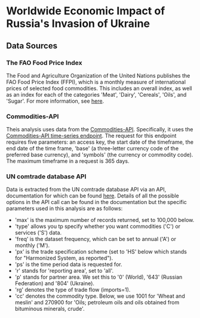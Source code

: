 # Worldwide Economic Impact of Russia's Invasion of Ukraine

## Data Sources

### The FAO Food Price Index
The Food and Agriculture Organization of the United Nations publishes the FAO Food Price Index (FFPI), which is a monthly measure of international prices of selected food commodities. This includes an overall index, as well as an index for each of the categories 'Meat', 'Dairy', 'Cereals', 'Oils', and 'Sugar'. For more information, see [here](https://www.fao.org/worldfoodsituation/foodpricesindex/en).

### Commodities-API
Theis analysis uses data from the [Commodities-API](https://www.commodities-api.com/). Specifically, it uses the [Commodities-API time-series endpoint](https://www.commodities-api.com/documentation#timeseries). The request for this endpoint requires five parameters: an access key, the start date of the timeframe, the end date of the time frame, 'base' (a three-letter currency code of the preferred base currency), and 'symbols' (the currency or commodity code). The maximum timeframe in a request is 365 days.

### UN comtrade database API
Data is extracted from the UN comtrade database API via an API, documentation for which can be found [here](https://comtrade.un.org/data/doc/api/). Details of all the possible options in the API call can be found in the documentation but the specific parameters used in this analysis are as follows:
* 'max' is the maximum number of records returned, set to 100,000 below.
* 'type' allows you tp specify whether you want commodities ('C') or services ('S') data.
* 'freq' is the dataset frequency, which can be set to annual ('A') or monthly ('M').
* 'px' is the trade specification scheme (set to 'HS' below which stands for "Harmonized System, as reported").
* 'ps' is the time period data is requested for.
* 'r' stands for 'reporting area', set to 'all'.
* 'p' stands for partner area. We set this to '0' (World), '643' (Russian Federation) and '804' (Ukraine).
* 'rg' denotes the type of trade flow (imports=1).
* 'cc' denotes the commodity type. Below, we use 1001 for 'Wheat and meslin' and 270900 for 'Oils; petroleum oils and oils obtained from bituminous minerals, crude'.
